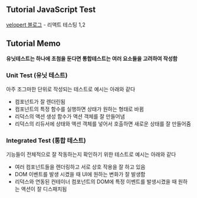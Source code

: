 ## Tutorial JavaScript Test

[velopert 블로그](https://velog.io/@velopert/react-testing) - 리액트 테스팅 1,2

## Tutorial Memo

**유닛테스트는 하나에 초첨을 둔다면 통합테스트는 여러 요소들을 고려하여 작성함**

### Unit Test (유닛 테스트)

아주 조그마한 단위로 작성되는 테스트로 예시는 아래와 같다

- 컴포넌트가 잘 렌더린됨
- 컴포넌트의 특정 함수를 실행하면 상태가 원하는 형태로 바뀜
- 리덕스의 액션 생성 함수가 액션 객체를 잘 만들어냄
- 리덕스의 리듀서에 상태와 액션 객체를 넣어서 호출하면 새로운 상태를 잘 만들어줌

### Integrated Test (통합 테스트)

기능들이 전체적으로 잘 작동하는지 확인하기 위한 테스트로 예시는 아래와 같다

- 여러 컴포넌트들을 렌더링하고 서로 상호 작용을 잘 하고 있음
- DOM 이벤트를 발생 시켰을 때 UI에 원하는 변화가 잘 발생함
- 리덕스와 연동된 컨테이너 컴포넌트의 DOM에 특정 이벤트를 발생시켰을 때 원하는 액션이 잘 디스패치됨
